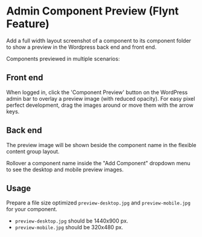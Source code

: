 # Admin Component Preview (Flynt Feature)

Add a full width layout screenshot of a component to its component folder to show a preview in the Wordpress back end and front end.

Components previewed in multiple scenarios:

## Front end

When logged in, click the 'Component Preview' button on the WordPress admin bar to overlay a preview image (with reduced opacity). For easy pixel perfect development, drag the images around or move them with the arrow keys.

## Back end

The preview image will be shown beside the component name in the flexible content group layout.

Rollover a component name inside the "Add Component" dropdown menu to see the desktop and mobile preview images.

## Usage

Prepare a file size optimized  `preview-desktop.jpg` and `preview-mobile.jpg` for your component.

- `preview-desktop.jpg` should be 1440x900 px.
- `preview-mobile.jpg` should be 320x480 px.
